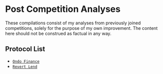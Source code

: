 # Post Competition Analyses
These compilations consist of my analyses from previously joined competitions, solely for the purpose of my own improvement. The content here should not be construed as factual in any way.

## Protocol List
- [`Ondo Finance`](2024-03-ondo-finance-c4.md)
- [`Revert Lend`](2024-03-revert-lend-c4.md) 